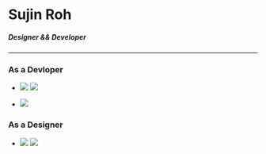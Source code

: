# Sujin Roh
##### Designer && Developer
> 
>
> 
>
>
>
>
>
> 
>
>
>



















---
### As a Devloper
+ <p float="center">
  <img src="https://img.shields.io/badge/HTML5-E34F26?style=flat-square&logo=HTML5&logoColor=white"/>
  <img src="https://img.shields.io/badge/CSS3-1572B6?style=flat-square&logo=CSS3&logoColor=white"/>
</p>

+  <img src="https://img.shields.io/badge/Oracle-F80000?style=flat-square&logo=Oracle&logoColor=white"/>
 
### As a Designer
+ <p float="center">
  <img src="https://img.shields.io/badge/Adobe_Illustrator-FF9A00?style=flat-square&logo=Adobe_Illustrator&logoColor=white" />
  <img src="https://img.shields.io/badge/Adobe_Photoshop-31A8FF?style=flat-square&logo=Adobe_Photoshop&logoColor=white"/>
</p>


